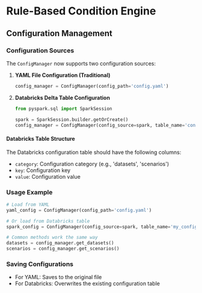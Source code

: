 # Rule-Based Condition Engine

## Configuration Management

### Configuration Sources

The `ConfigManager` now supports two configuration sources:

1. **YAML File Configuration (Traditional)**
   ```python
   config_manager = ConfigManager(config_path='config.yaml')
   ```

2. **Databricks Delta Table Configuration**
   ```python
   from pyspark.sql import SparkSession
   
   spark = SparkSession.builder.getOrCreate()
   config_manager = ConfigManager(config_source=spark, table_name='config_table')
   ```

#### Databricks Table Structure
The Databricks configuration table should have the following columns:
- `category`: Configuration category (e.g., 'datasets', 'scenarios')
- `key`: Configuration key
- `value`: Configuration value

### Usage Example

```python
# Load from YAML
yaml_config = ConfigManager(config_path='config.yaml')

# Or load from Databricks table
spark_config = ConfigManager(config_source=spark, table_name='my_config_table')

# Common methods work the same way
datasets = config_manager.get_datasets()
scenarios = config_manager.get_scenarios()
```

### Saving Configurations
- For YAML: Saves to the original file
- For Databricks: Overwrites the existing configuration table

